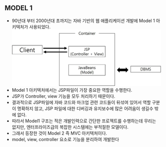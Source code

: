 ## MODEL 1
- 90년대 부터 2000년대 초까지는 자바 기반의 웹 애플리케이션 개발에 Model 1 아키텍처가 사용되었다.
![model1](image/model1.JPG)
- Model 1 아키텍처에서는 JSP파일이 가장 중요한 역할을 수행한다.
- JSP가 Controller, view 기능을 모두 처리하기 때문이다.
- 결과적으로 JSP파일에 자바 코드와 마크업 관련 코드들이 뒤섞여 있어서 역할 구분이 명확하지 않고, JSP 파일에 대한 디버깅과 유지보수에 많은 어려움이 생길수 밖에 없다.
- 따라서 Model1 구조는 적은 개발인력으로 간단한 프로젝트를 수행하는데 무리는 없지만, 엔터프라이즈급의 복잡한 시스템에는 부적절한 모델이다.
- 그래서 등장한 것이 Model 2 즉 MVC 아키텍처이다.
- model, view, controller 요소로 기능을 분리하여 개발한다